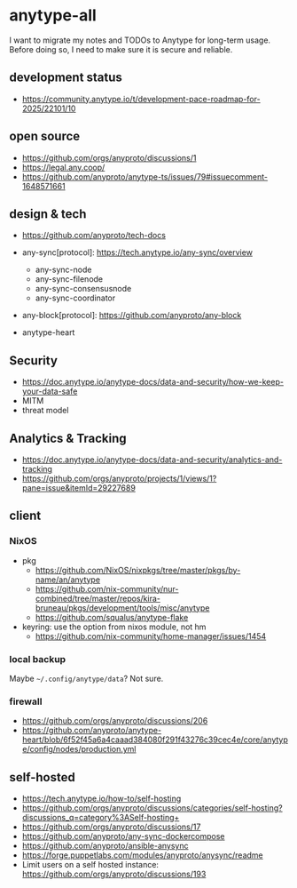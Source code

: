 # anytype-all

I want to migrate my notes and TODOs to Anytype for long-term usage. Before doing so, I need to make sure it is secure and reliable.

## development status

- https://community.anytype.io/t/development-pace-roadmap-for-2025/22101/10

## open source

- https://github.com/orgs/anyproto/discussions/1
- https://legal.any.coop/
- https://github.com/anyproto/anytype-ts/issues/79#issuecomment-1648571661

## design & tech

- https://github.com/anyproto/tech-docs

- any-sync[protocol]: https://tech.anytype.io/any-sync/overview
  - any-sync-node
  - any-sync-filenode
  - any-sync-consensusnode
  - any-sync-coordinator
- any-block[protocol]: https://github.com/anyproto/any-block
- anytype-heart

## Security

- https://doc.anytype.io/anytype-docs/data-and-security/how-we-keep-your-data-safe
- MITM
- threat model

## Analytics & Tracking

- https://doc.anytype.io/anytype-docs/data-and-security/analytics-and-tracking
- https://github.com/orgs/anyproto/projects/1/views/1?pane=issue&itemId=29227689

## client

### NixOS

- pkg
  - https://github.com/NixOS/nixpkgs/tree/master/pkgs/by-name/an/anytype
  - https://github.com/nix-community/nur-combined/tree/master/repos/kira-bruneau/pkgs/development/tools/misc/anytype
  - https://github.com/squalus/anytype-flake
- keyring: use the option from nixos module, not hm
  - https://github.com/nix-community/home-manager/issues/1454

### local backup

Maybe `~/.config/anytype/data`? Not sure.

### firewall

- https://github.com/orgs/anyproto/discussions/206
- https://github.com/anyproto/anytype-heart/blob/6f52f45a6a4caaad384080f291f43276c39cec4e/core/anytype/config/nodes/production.yml

## self-hosted

- https://tech.anytype.io/how-to/self-hosting
- https://github.com/orgs/anyproto/discussions/categories/self-hosting?discussions_q=category%3ASelf-hosting+
- https://github.com/orgs/anyproto/discussions/17
- https://github.com/anyproto/any-sync-dockercompose
- https://github.com/anyproto/ansible-anysync
- https://forge.puppetlabs.com/modules/anyproto/anysync/readme
- Limit users on a self hosted instance: https://github.com/orgs/anyproto/discussions/193
